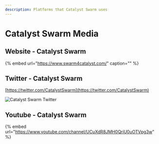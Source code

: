 ```yaml
---
description: Platforms that Catalyst Swarm uses
---
```


# Catalyst Swarm Media

## Website - Catalyst Swarm 

{% embed url="https://www.swarm4catalyst.com/" caption="" %}

## Twitter - Catalyst Swarm 

[https://twitter.com/CatalystSwarm](https://twitter.com/CatalystSwarm)

![Catalyst Swarm Twitter](https://user-images.githubusercontent.com/25156451/123838126-89811700-d903-11eb-9615-712ac4aab4f3.png)

## Youtube - Catalyst Swarm 

{% embed url="https://www.youtube.com/channel/UCuXdR8JMH0QriU0uOTVpg3w" %}




